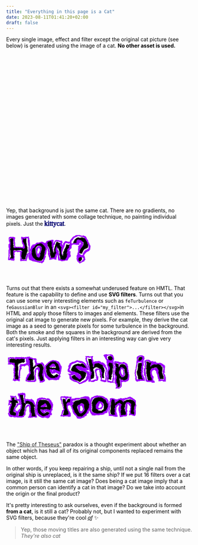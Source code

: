 ```yaml
---
title: "Everything in this page is a Cat"
date: 2023-08-11T01:41:20+02:00
draft: false
---
```


Every single image, effect and filter except the original cat picture (see below)
is generated using the image of a cat. **No other asset is used.**

<div class="orig-cat"></div>

Yep, that background is just the same cat. There are no gradients, no images
generated with some collage technique, no painting individual pixels. Just the <span class="kittycat">kittycat</span>.

# How?

Turns out that there exists a somewhat underused feature on HMTL. That feature is the capability to define and use **SVG filters**. Turns out that you can use some very interesting elements such as `feTurbulence` or `feGaussianBlur` in an `<svg><filter id="my_filter">...</filter></svg>`in HTML and apply those filters to images and elements. These filters use the original cat image to generate new pixels. For example, they derive the cat image as a seed to generate pixels for some turbulence in the background. Both the smoke and the squares in the background are derived from the cat's pixels. Just applying filters in an interesting way can give very interesting results.

# The ship in the room

The ["Ship of Theseus"](https://en.wikipedia.org/wiki/Ship_of_Theseus) paradox is a thought experiment about whether an object which has had all of its original components replaced remains the same object.

In other words, if you keep repairing a ship, until not a single nail from the original ship is unreplaced, is it the same ship? If we put 16 filters over a cat image, is it still the same cat image? Does being a cat image imply that a common person can identify a cat in that image? Do we take into account the origin or the final product?

It's pretty interesting to ask ourselves, even if the background is formed **from a cat**, is it still a cat? Probably not, but I wanted to experiment with SVG filters, because they're cool <abbr title="As fuck">*af*</abbr> :sparkles:

> Yep, those moving titles are also generated using the same technique. *They're also cat*

<svg xmlns="http://www.w3.org/2000/svg" xmlns:xlink="http://www.w3.org/1999/xlink"><filter id="filter" x="-20%" y="-20%" width="140%" height="140%" filterUnits="objectBoundingBox" primitiveUnits="userSpaceOnUse" color-interpolation-filters="linearRGB"><feTurbulence type="turbulence" baseFrequency="0.015 0.015" numOctaves="3" seed="8" stitchTiles="stitch" result="turbulence"></feTurbulence><feMorphology operator="dilate" radius="35 35" in="turbulence" result="morphology"></feMorphology><feColorMatrix type="matrix" values="1 0 0 0 0
0 1 0 0 0
0 0 1 0 0
0 0 0 10 0" in="morphology" result="colormatrix"></feColorMatrix><feColorMatrix type="saturate" values="10" in="colormatrix" result="colormatrix1"></feColorMatrix><feComposite in="colormatrix1" in2="SourceAlpha" operator="in" result="composite"></feComposite></filter><filter id="filterx" x="-20%" y="-20%" width="140%" height="140%" filterUnits="objectBoundingBox" primitiveUnits="userSpaceOnUse" color-interpolation-filters="linearRGB"><feTurbulence type="turbulence" baseFrequency="0.013 0.01" numOctaves="2" seed="1" stitchTiles="stitch" result="turbulence"/><feFlood flood-color="#9d03fc" flood-opacity="1" result="flood"/><feComposite in="flood" in2="turbulence" operator="in" result="composite1"/><feComposite in="composite1" in2="SourceAlpha" operator="in" result="composite2"/></filter><filter id="stroke" x="-20%" y="-20%" width="140%" height="140%" filterUnits="objectBoundingBox" primitiveUnits="userSpaceOnUse" color-interpolation-filters="linearRGB"><feMorphology operator="dilate" radius="4 4" in="SourceAlpha" result="morphology"/><feFlood flood-color="#9d03fc" flood-opacity="1" result="flood"/><feComposite in="flood" in2="morphology" operator="in" result="composite"/><feComposite in="composite" in2="SourceAlpha" operator="out" result="composite1"/><feTurbulence type="fractalNoise" baseFrequency="0.01 0.02" numOctaves="1" seed="0" stitchTiles="stitch" result="turbulence"/><feDisplacementMap in="composite1" in2="turbulence" scale="17" xChannelSelector="A" yChannelSelector="A" result="displacementMap"/><feMerge result="merge"><feMergeNode in="SourceGraphic" result="mergeNode"/><feMergeNode in="displacementMap" result="mergeNode1"/></feMerge></filter><filter id="waves" x="-20%" y="-20%" width="140%" height="140%" filterUnits="objectBoundingBox" primitiveUnits="userSpaceOnUse" color-interpolation-filters="linearRGB"><feTurbulence type="turbulence" baseFrequency="0.01 0.01" numOctaves="100" id="waves_turbulence" seed="2" stitchTiles="noStitch" result="turbulence"/><feDisplacementMap in="SourceGraphic" in2="turbulence" scale="20" xChannelSelector="G" yChannelSelector="A" result="displacementMap"/></filter>
</svg>
<style>body{overflow-x:hidden;color:black}.post-title{background:url("https://placecats.com/400/800");filter:url(#stroke);font-family:'Cherry Bomb One',cursive;-webkit-text-stroke:4px navy;text-stroke:4px navy}main:before{content:"";position:absolute;top:-150px;left:0;width:100vw;height:400%;z-index:-1;filter:contrast(1000%) brightness(1000%);background:url("https://placecats.com/400/800");filter:url(#filterx) url(#filter)}.orig-cat{background:url("https://placecats.com/400/800");filter:url(#stroke);width:100%;height:400px}.post-date{filter:url(#stroke);width:100%;height:100px;background-repeat:no-repeat}h1{filter:url(#stroke) url(#waves);font-size:5rem;margin-top:-10px}.kittycat{font-family:'Cherry Bomb One',cursive;font-size:18px;text-stroke:1px navy;-webkit-text-stroke:1px navy}article{backdrop-filter:blur(15px) hue-rotate(180deg)}
</style>
<link rel="preconnect" href="https://fonts.googleapis.com">
<link rel="preconnect" href="https://fonts.gstatic.com" crossorigin>
<link href="https://fonts.googleapis.com/css2?family=Cherry+Bomb+One&display=swap" rel="stylesheet">
<script>let waves_turbulence = document.getElementById("waves_turbulence");function newSeed() {window.requestAnimationFrame(newSeed);waves_turbulence.setAttribute("seed", Math.random() * 100);};newSeed();</script>